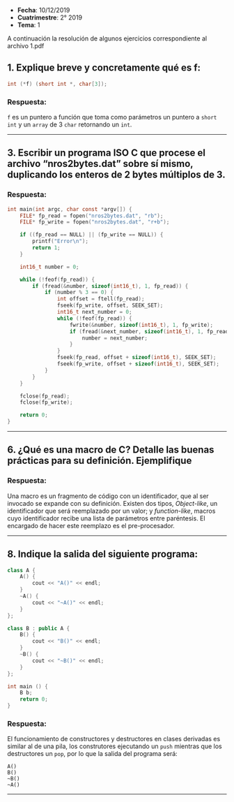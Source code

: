 * **Fecha**: 10/12/2019
* **Cuatrimestre**: 2° 2019
* **Tema**: 1

A continuación la resolución de algunos ejercicios correspondiente al archivo 1.pdf

## 1. Explique breve y concretamente qué es f:
```c
int (*f) (short int *, char[3]);
```

### Respuesta:

`f` es un puntero a función que toma como parámetros un puntero a `short int` y un `array` de 3 `char` retornando un `int`.

---

<!-- ## 2. Explique qué es cada uno de los siguientes, haciendo referencia a su inicialización, su comportamiento y el area de memoria donde residen:
* a) Una variable global static
* b) Una variable local static
* c) Un atributo de clase static.

### Respuesta:

a) Una **variable global static** en memoria se encuentra en el _data segment_ mientras que su _scope_ es local al archivo donde haya sido declarada.
b) Una **variable local static** reside en el _data segment_ y su _scope_ es local al bloque de código donde haya sido declarada.
c)

--- -->

## 3. Escribir un programa ISO C que procese el archivo “nros2bytes.dat” sobre sí mismo, duplicando los enteros de 2 bytes múltiplos de 3.

### Respuesta:

```c
int main(int argc, char const *argv[]) {
	FILE* fp_read = fopen("nros2bytes.dat", "rb");
	FILE* fp_write = fopen("nros2bytes.dat", "r+b");

	if ((fp_read == NULL) || (fp_write == NULL)) {
		printf("Error\n");
		return 1;
	}

	int16_t number = 0;

	while (!feof(fp_read)) {
		if (fread(&number, sizeof(int16_t), 1, fp_read)) {
			if (number % 3 == 0) {
				int offset = ftell(fp_read);
				fseek(fp_write, offset, SEEK_SET);
				int16_t next_number = 0;
				while (!feof(fp_read)) {
					fwrite(&number, sizeof(int16_t), 1, fp_write);
					if (fread(&next_number, sizeof(int16_t), 1, fp_read)) {
						number = next_number;
					}
				}
				fseek(fp_read, offset + sizeof(int16_t), SEEK_SET);
				fseek(fp_write, offset + sizeof(int16_t), SEEK_SET);
			}
		}
	}

	fclose(fp_read);
	fclose(fp_write);

	return 0;
}
```
---

<!-- ## 4. ¿Cómo se logra que 2 threads accedan (lectura/escritura) a un mismo recurso compartido sin que se generen problemas de consistencia? Ejemplifique.

### Respuesta:

--- -->

<!-- ## 5. Escriba el .H de una biblioteca de funciones ISO C para cadenas de caracteres. Incluya, al menos, 4 funciones.

### Respuesta:

--- -->

## 6. ¿Qué es una macro de C? Detalle las buenas prácticas para su definición. Ejemplifique

### Respuesta:

Una macro es un fragmento de código con un identificador, que al ser invocado se expande con su definición. Existen dos tipos, _Object-like_, un identificador que será reemplazado por un valor; y _function-like_, macros cuyo identificador recibe una lista de parámetros entre paréntesis. El encargado de hacer este reemplazo es el pre-procesador.

---

<!-- ## 7. Describa el proceso de transformación de código fuente a un ejecutable. Precise las etapas y las tareas desarrolladas en cada una de ellas.

### Respuesta:

--- -->

## 8. Indique la salida del siguiente programa:
```cpp
class A {
	A() {
		cout << "A()" << endl;
	}
	~A() {
		cout << "~A()" << endl;
	}
};

class B : public A {
	B() {
		cout << "B()" << endl;
	}
	~B() {
		cout << "~B()" << endl;
	}
};

int main () {
	B b;
	return 0;
}
```

### Respuesta:

El funcionamiento de constructores y destructores en clases derivadas es similar al de una pila, los construtores ejecutando un `push` mientras que los destructores un `pop`, por lo que la salida del programa será:

```
A()
B()
~B()
~A()
```

---

<!-- ## 9. Implemente una función C++ denominada `Sacar` que reciba dos listas de elementos y devuelva una nueva lista con los elementos de la primera que no están en la segunda: `std::list<T> Sacar(std::list<T> a,std::list<T> b)`;

### Respuesta:

--- -->

<!-- ## 10. Escriba un programa que reciba por línea de comandos un Puerto y una IP. El programa debe establecer una unica conexión, quedar en escucha e imprimir en stdout todo lo recibido. Al recibir el texto ‘FINAL’ debe finalizar el programa sin imprimir dicho texto.

### Respuesta:

--- -->
